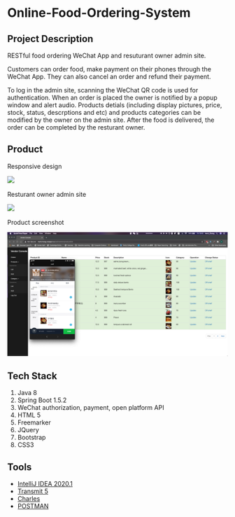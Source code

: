# Online-Food-Ordering-System

## Project Description
RESTful food ordering WeChat App and resuturant owner admin site. 

Customers can order food, make payment on their phones through the WeChat App. They can also cancel an order and refund their payment.

To log in the admin site, scanning the WeChat QR code is used for authentication. When an order is placed the owner is notified by a popup window and alert audio. Products detials (including display pictures, price, stock, status, descrptions and etc) and products categories can be modified by the owner on the admin site. After the food is delivered, the order can be completed by the resturant owner.

## Product

Responsive design
<p>
    <img src="demo%20presentation/food%20ordering%20presentation.gif" width="600">
<p> 


Resturant owner admin site
<p>
    <img src="demo%20presentation/vendor%20admin%20site%20presentation.gif" width="600">
<p> 


Product screenshot
<p>
    <img src="demo%20presentation/weChatApp&VendorAdmin.png" width="600">
<p>

## Tech Stack
1. Java 8
2. Spring Boot 1.5.2
3. WeChat authorization, payment, open platform API
4. HTML 5
5. Freemarker
6. JQuery
7. Bootstrap
8. CSS3

## Tools
- [IntelliJ IDEA 2020.1](https://www.jetbrains.com/idea/)
- [Transmit 5](https://panic.com/transmit/)
- [Charles](https://www.charlesproxy.com/latest-release/download.do)
- [POSTMAN](https://www.postman.com/)